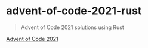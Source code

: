 # advent-of-code-2021-rust
> Advent of Code 2021 solutions using Rust

[Advent of Code 2021](https://adventofcode.com/2021)
